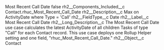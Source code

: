 <?xml version="1.0" encoding="UTF-8"?>
<CustomMetadata xmlns="http://soap.sforce.com/2006/04/metadata" xmlns:xsi="http://www.w3.org/2001/XMLSchema-instance" xmlns:xsd="http://www.w3.org/2001/XMLSchema">
    <label>Most Recent Call Date</label>
    <protected>false</protected>
    <values>
        <field>rh2__Components_Included__c</field>
        <value xsi:type="xsd:string">Contact.rhuc_Most_Recent_Call_Date</value>
    </values>
    <values>
        <field>rh2__Description__c</field>
        <value xsi:type="xsd:string">Max on ActivityDate where Type = &apos;Call&apos;</value>
    </values>
    <values>
        <field>rh2__FieldType__c</field>
        <value xsi:type="xsd:string">Date</value>
    </values>
    <values>
        <field>rh2__Label__c</field>
        <value xsi:type="xsd:string">Most Recent Call Date</value>
    </values>
    <values>
        <field>rh2__Long_Description__c</field>
        <value xsi:type="xsd:string">The Most Recent Call Date use case calculates the latest ActivityDate of all children Tasks of type &quot;Call&quot; for each Contact record. This use case deploys one Rollup Helper setting and one field, &quot;rhuc_Most_Recent_Call_Date.&quot;</value>
    </values>
    <values>
        <field>rh2__Object__c</field>
        <value xsi:type="xsd:string">Contact</value>
    </values>
</CustomMetadata>
